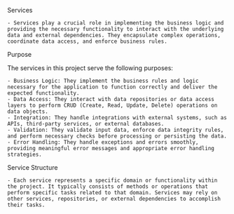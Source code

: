 ﻿Services

	- Services play a crucial role in implementing the business logic and providing the necessary functionality to interact with the underlying data and external dependencies. They encapsulate complex operations, coordinate data access, and enforce business rules.

Purpose

The services in this project serve the following purposes:

	- Business Logic: They implement the business rules and logic necessary for the application to function correctly and deliver the expected functionality.
	- Data Access: They interact with data repositories or data access layers to perform CRUD (Create, Read, Update, Delete) operations on data objects.
	- Integration: They handle integrations with external systems, such as APIs, third-party services, or external databases.
	- Validation: They validate input data, enforce data integrity rules, and perform necessary checks before processing or persisting the data.
	- Error Handling: They handle exceptions and errors smoothly, providing meaningful error messages and appropriate error handling strategies.

Service Structure

	- Each service represents a specific domain or functionality within the project. It typically consists of methods or operations that perform specific tasks related to that domain. Services may rely on other services, repositories, or external dependencies to accomplish their tasks.
